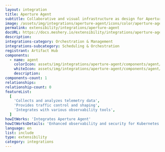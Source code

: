 ```yaml
---
layout: integration
title: Aperture Agent
subtitle: Collaborative and visual infrastructure as design for Aperture Agent
image: /assets/img/integrations/aperture-agent/icons/color/aperture-agent-color.svg
permalink: extensibility/integrations/aperture-agent
docURL: https://docs.meshery.io/extensibility/integrations/aperture-agent
description:
integrations-category: Orchestration & Management
integrations-subcategory: Scheduling & Orchestration
registrant: Artifact Hub
components:
  - name: agent
    colorIcon: assets/img/integrations/aperture-agent/components/agent/icons/color/agent-color.svg
    whiteIcon: assets/img/integrations/aperture-agent/components/agent/icons/white/agent-white.svg
    description:
components-count: 1
relationships:
relationship-count: 0
featureList:
  [
    'Collects and analyzes telemetry data',
    'Provides traffic control and shaping',
    'Integrates with various observability tools',
  ]
howItWorks: 'Integrates Aperture Agent'
howItWorksDetails: 'Enhanced observability and security for Kubernetes applications'
language: en
list: include
type: extensibility
category: integrations
---
```

